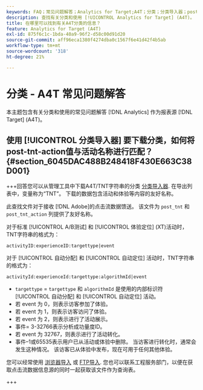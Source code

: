 ```yaml
---
keywords: FAQ；常见问题解答；Analytics for Target;A4T；分类；分类导入器；post-tnt-action；事件代码
description: 查找有关分类和使用 [!UICONTROL Analytics for Target] (A4T)。
title: 在哪里可以找到有关A4T分类的信息？
feature: Analytics for Target (A4T)
exl-id: 875f6c1c-1bda-40a9-96f2-d58c00d91d20
source-git-commit: aff96eca1380f4274dba0c1567f6e41d42f4b5ab
workflow-type: tm+mt
source-wordcount: '318'
ht-degree: 21%

---
```


# 分类 - A4T 常见问题解答

本主题包含有关分类和使用的常见问题解答 [!DNL Analytics] 作为报表源 [!DNL Target] (A4T)。

## 使用 [!UICONTROL 分类导入器] 要下载分类，如何将post-tnt-action值与活动名称进行匹配？ {#section_6045DAC488B248418F430E663C38D001}

+++回答您可以从管理工具中下载A4T/TNT字符串的分类 [分类导入器](https://experienceleague.adobe.com/docs/analytics/components/classifications/classifications-importer/c-working-with-saint.html). 在导出列表中，变量称为“TNT”。 下载的数据包含活动和体验等内容的友好名称。

此查找文件对于接收 [!DNL Adobe]的点击流数据馈送。 该文件为 `post_tnt` 和 `post_tnt_action` 列提供了友好名称。

对于标准 [!UICONTROL A/B测试] 和 [!UICONTROL 体验定位] (XT)活动时，TNT字符串的格式为：

```
activityID:experienceID:targettype|event
```

对于 [!UICONTROL 自动分配] 和 [!UICONTROL 自动定位] 活动时，TNT字符串的格式为：

```
activityId:experienceId:targettype:algorithmId|event
```

* `targettype` = `targettype` 和 `algorithmId` 是使用的内部标识符 [!UICONTROL 自动分配] 和 [!UICONTROL 自动定位] 活动。
* 若 event 为 0，则表示访客参加了体验。
* 若 event 为 1，则表示访客访问了体验。
* 若 event 为 2，则表示进行了活动展示。
* 事件= 3-32766表示分析成功量度ID。
* 若 event 为 32767，则表示进行了活动转化。
* 事件–1或65535表示用户已从活动或体验中删除。 当访客进行转化时，通常会发生这种情况。 该访客已从体验中发布，现在可用于任何其他体验。

您可以经常使用 [浏览器导入](https://experienceleague.adobe.com/docs/analytics/components/classifications/classifications-importer/browser-import.html?lang=en) 或 [FTP导入](https://experienceleague.adobe.com/docs/analytics/components/classifications/classifications-importer/import-file.html?lang=en). 您也可以联系工程服务部门，以便在获取点击流数据信息源的同时一起获取该文件作为查询表。

+++

